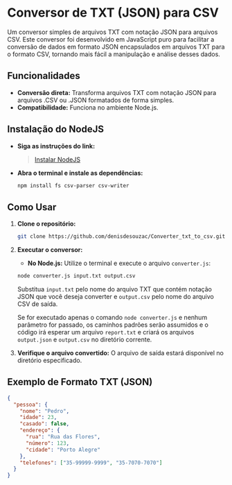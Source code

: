 # Conversor de TXT (JSON) para CSV

Um conversor simples de arquivos TXT com notação JSON para arquivos CSV. Este conversor foi desenvolvido em JavaScript puro para facilitar a conversão de dados em formato JSON encapsulados em arquivos TXT para o formato CSV, tornando mais fácil a manipulação e análise desses dados.

## Funcionalidades

- **Conversão direta:** Transforma arquivos TXT com notação JSON para arquivos .CSV ou .JSON formatados de forma simples.
- **Compatibilidade:** Funciona no ambiente Node.js.

## Instalação do NodeJS

- **Siga as instruções do link:**
    > [Instalar NodeJS](https://www.alura.com.br/artigos/como-instalar-node-js-windows-linux-macos?utm_term=&utm_campaign=%5BSearch%5D+%5BPerformance%5D+-+Dynamic+Search+Ads+-+Artigos+e+Conteúdos&utm_source=adwords&utm_medium=ppc&hsa_acc=7964138385&hsa_cam=11384329873&hsa_grp=111087461203&hsa_ad=682526577071&hsa_src=g&hsa_tgt=dsa-843358956400&hsa_kw=&hsa_mt=&hsa_net=adwords&hsa_ver=3&gad_source=1&gclid=CjwKCAiA98WrBhAYEiwA2WvhOvPyhzmzGJJDKXLX5B_ylZCQAB5WzVyt8k06TdqgY2mX0IMwmJ2jCRoCqYcQAvD_BwE)
- **Abra o terminal e instale as dependências:**
  
    ```bash
    npm install fs csv-parser csv-writer
    ```

## Como Usar

1. **Clone o repositório:**

    ```bash
    git clone https://github.com/denisdesouzac/Converter_txt_to_csv.git
    ```

2. **Executar o conversor:**

    - **No Node.js:** Utilize o terminal e execute o arquivo `converter.js`:

    ```bash
    node converter.js input.txt output.csv
    ```

    Substitua `input.txt` pelo nome do arquivo TXT que contém notação JSON que você deseja converter e `output.csv` pelo nome do arquivo CSV de saída.

   Se for executado apenas o comando `node converter.js` e nenhum parâmetro for passado, os caminhos padrões serão assumidos e o código irá esperar um arquivo `report.txt` e criará os arquivos `output.json` e `output.csv` no diretório corrente.

4. **Verifique o arquivo convertido:** O arquivo de saída estará disponível no diretório especificado.

## Exemplo de Formato TXT (JSON)

```json
{
  "pessoa": {
    "nome": "Pedro",
    "idade": 23,
    "casado": false,
    "endereço": {
      "rua": "Rua das Flores",
      "número": 123,
      "cidade": "Porto Alegre"
    },
    "telefones": ["35-99999-9999", "35-7070-7070"]
  }
}

